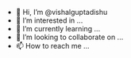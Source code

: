 - 👋 Hi, I’m @vishalguptadishu
- 👀 I’m interested in ...
- 🌱 I’m currently learning ...
- 💞️ I’m looking to collaborate on ...
- 📫 How to reach me ...

<!---
vishalguptadishu/vishalguptadishu is a ✨ special ✨ repository because its `README.md` (this file) appears on your GitHub profile.
You can click the Preview link to take a look at your changes.
--->
